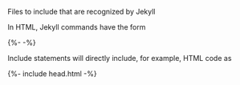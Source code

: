 Files to include that are recognized by Jekyll

In HTML, Jekyll commands have the form

{%- -%}

Include statements will directly include, for example, HTML code as

{%- include head.html -%}
